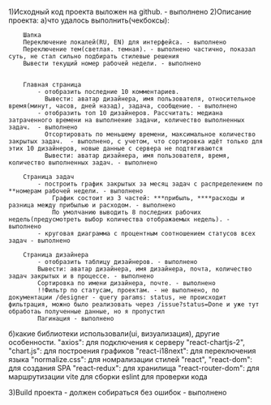    
1)Исходный код проекта выложен на github. - выполнено
2)Описание проекта:
а)что удалось выполнить(чекбоксы):

        Шапка
        Переключение локалей(RU, EN) для интерфейса. - выполнено
        Переключение тем(светлая. темная). - выполнено частично, показал суть, не стал сильно подбирать стилевые решения
        Вывести текущий номер рабочей недели. - выполнено


        Главная страница
            - отобразить последние 10 комментариев. 
              Вывести: аватар дизайнера, имя пользователя, относительное время(минут, часов, дней назад), задача, сообщение. - выполнено
            - отобразить топ 10 дизайнеров. Рассчитать: медиана затраченного времени на выполнение задачи, количество выполненных задач.  - выполнено
              Отсортировать по меньшему времени, максимальное количество закрытых задач.  - выполнено, с учетом, что сортировка идёт только для этих 10 дизайнеров, новые данные с сервера не подтягиваются
              Вывести: аватар дизайнера, имя пользователя, время, количество выполненных задач. - выполнено
    
        Страница задач
            - построить график закрытых за месяц задач с распределением по **номерам рабочей недели. - выполнено
                График состоит из 3 частей: ***прибыль, ****расходы и разница между прибылью и расходом. - выполнено
                По умолчанию выводить 8 последних рабочих недель(предусмотреть выбор количества отображаемых недель). - выполнено
            - круговая диаграмма с процентным соотношением статусов всех задач - выполнено
            
        Страница дизайнера
            - отобразить таблицу дизайнеров. - выполнено
            Вывести: аватар дизайнера, имя дизайнера, почта, количество задач закрытых и в процессе. - выполнено
            Сортировка по имени дизайнера, почте. - выполнено
            !!Фильтр по статусам, проектам. - не выполнено, по документации /designer - query params: status, не происходит фильтрация, можно было реализовать через /issue?status=Done и уже тут обработаь полученные данные, но я пропустил
            Пагинация - выполнено

б)какие библиотеки использовали(ui, визуализация), другие особенности.
"axios": для подключения к серверу
"react-chartjs-2", "chart.js": для построения графиков
"react-i18next": для переключения языка
"normalize.css": для номрализации стилей
"react", "react-dom": для создания SPA
"react-redux": для хранилища
"react-router-dom": для маршрутизации
vite для сборки
eslint для проверки кода

3)Build проекта - должен собираться без ошибок  - выполнено
